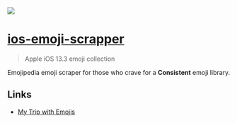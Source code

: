 <img src="https://res.cloudinary.com/murshidazher/image/upload/dab.png"/>

# [ios-emoji-scrapper](https://github.com/murshidazher/ios-emoji-scraper)

> Apple iOS 13.3 emoji collection

Emojipedia emoji scraper for those who crave for a **Consistent** emoji library.

## Links

- [My Trip with Emojis](https://murshidazher.com/my-trip-with-emojis/)
